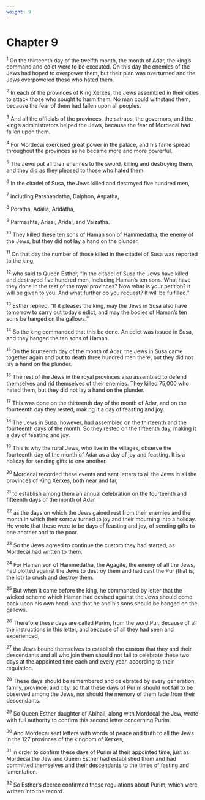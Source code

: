 ```yaml
---
weight: 9
---
```


# Chapter 9

<sup>1</sup> On the thirteenth day of the twelfth month, the month of Adar, the king’s command and edict were to be executed. On this day the enemies of the Jews had hoped to overpower them, but their plan was overturned and the Jews overpowered those who hated them. 

<sup>2</sup> In each of the provinces of King Xerxes, the Jews assembled in their cities to attack those who sought to harm them. No man could withstand them, because the fear of them had fallen upon all peoples. 

<sup>3</sup> And all the officials of the provinces, the satraps, the governors, and the king’s administrators helped the Jews, because the fear of Mordecai had fallen upon them. 

<sup>4</sup> For Mordecai exercised great power in the palace, and his fame spread throughout the provinces as he became more and more powerful. 

<sup>5</sup> The Jews put all their enemies to the sword, killing and destroying them, and they did as they pleased to those who hated them. 

<sup>6</sup> In the citadel of Susa, the Jews killed and destroyed five hundred men, 

<sup>7</sup> including Parshandatha, Dalphon, Aspatha, 

<sup>8</sup> Poratha, Adalia, Aridatha, 

<sup>9</sup> Parmashta, Arisai, Aridai, and Vaizatha. 

<sup>10</sup> They killed these ten sons of Haman son of Hammedatha, the enemy of the Jews, but they did not lay a hand on the plunder. 

<sup>11</sup> On that day the number of those killed in the citadel of Susa was reported to the king, 

<sup>12</sup> who said to Queen Esther, “In the citadel of Susa the Jews have killed and destroyed five hundred men, including Haman’s ten sons. What have they done in the rest of the royal provinces? Now what is your petition? It will be given to you. And what further do you request? It will be fulfilled.” 

<sup>13</sup> Esther replied, “If it pleases the king, may the Jews in Susa also have tomorrow to carry out today’s edict, and may the bodies of Haman’s ten sons be hanged on the gallows.” 

<sup>14</sup> So the king commanded that this be done. An edict was issued in Susa, and they hanged the ten sons of Haman. 

<sup>15</sup> On the fourteenth day of the month of Adar, the Jews in Susa came together again and put to death three hundred men there, but they did not lay a hand on the plunder. 

<sup>16</sup> The rest of the Jews in the royal provinces also assembled to defend themselves and rid themselves of their enemies. They killed 75,000 who hated them, but they did not lay a hand on the plunder. 

<sup>17</sup> This was done on the thirteenth day of the month of Adar, and on the fourteenth day they rested, making it a day of feasting and joy. 

<sup>18</sup> The Jews in Susa, however, had assembled on the thirteenth and the fourteenth days of the month. So they rested on the fifteenth day, making it a day of feasting and joy. 

<sup>19</sup> This is why the rural Jews, who live in the villages, observe the fourteenth day of the month of Adar as a day of joy and feasting. It is a holiday for sending gifts to one another. 

<sup>20</sup> Mordecai recorded these events and sent letters to all the Jews in all the provinces of King Xerxes, both near and far, 

<sup>21</sup> to establish among them an annual celebration on the fourteenth and fifteenth days of the month of Adar 

<sup>22</sup> as the days on which the Jews gained rest from their enemies and the month in which their sorrow turned to joy and their mourning into a holiday. He wrote that these were to be days of feasting and joy, of sending gifts to one another and to the poor. 

<sup>23</sup> So the Jews agreed to continue the custom they had started, as Mordecai had written to them. 

<sup>24</sup> For Haman son of Hammedatha, the Agagite, the enemy of all the Jews, had plotted against the Jews to destroy them and had cast the Pur (that is, the lot) to crush and destroy them. 

<sup>25</sup> But when it came before the king, he commanded by letter that the wicked scheme which Haman had devised against the Jews should come back upon his own head, and that he and his sons should be hanged on the gallows. 

<sup>26</sup> Therefore these days are called Purim, from the word Pur. Because of all the instructions in this letter, and because of all they had seen and experienced, 

<sup>27</sup> the Jews bound themselves to establish the custom that they and their descendants and all who join them should not fail to celebrate these two days at the appointed time each and every year, according to their regulation. 

<sup>28</sup> These days should be remembered and celebrated by every generation, family, province, and city, so that these days of Purim should not fail to be observed among the Jews, nor should the memory of them fade from their descendants. 

<sup>29</sup> So Queen Esther daughter of Abihail, along with Mordecai the Jew, wrote with full authority to confirm this second letter concerning Purim. 

<sup>30</sup> And Mordecai sent letters with words of peace and truth to all the Jews in the 127 provinces of the kingdom of Xerxes, 

<sup>31</sup> in order to confirm these days of Purim at their appointed time, just as Mordecai the Jew and Queen Esther had established them and had committed themselves and their descendants to the times of fasting and lamentation. 

<sup>32</sup> So Esther’s decree confirmed these regulations about Purim, which were written into the record. 



